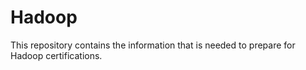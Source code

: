 # Hadoop
This repository contains the information that is needed to prepare for Hadoop certifications.
